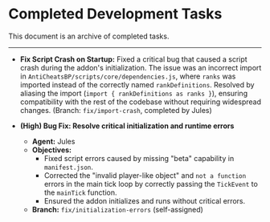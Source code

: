 # Completed Development Tasks

This document is an archive of completed tasks.

---

- **Fix Script Crash on Startup:** Fixed a critical bug that caused a script crash during the addon's initialization. The issue was an incorrect import in `AntiCheatsBP/scripts/core/dependencies.js`, where `ranks` was imported instead of the correctly named `rankDefinitions`. Resolved by aliasing the import (`import { rankDefinitions as ranks }`), ensuring compatibility with the rest of the codebase without requiring widespread changes. (Branch: `fix/import-crash`, completed by Jules)

- **(High) Bug Fix: Resolve critical initialization and runtime errors**
  - **Agent:** Jules
  - **Objectives:**
    - Fixed script errors caused by missing "beta" capability in `manifest.json`.
    - Corrected the "invalid player-like object" and `not a function` errors in the main tick loop by correctly passing the `TickEvent` to the `mainTick` function.
    - Ensured the addon initializes and runs without critical errors.
  - **Branch:** `fix/initialization-errors` (self-assigned)
